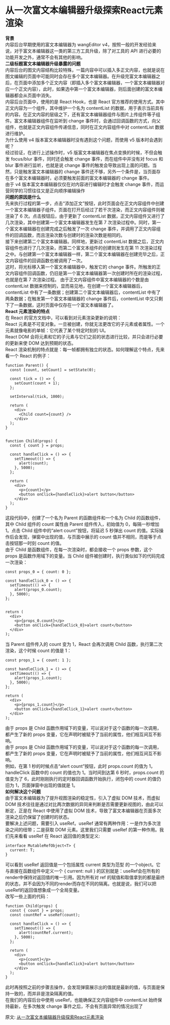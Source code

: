 # 从一次富文本编辑器升级探索React元素渲染
**背景**  
内容后台早期使用的富文本编辑器为 wangEditor v4，按照一般的开发经验来说，对于富文本编辑器这一类的第三方工具升级，除了对工具的 API 进行必要的功能开发之外，通常不会有其他的影响。  
**二级标题富文本编辑器升级暴露的问题**  
内容后台的图文内容结构比较特殊，一篇内容中可以插入多正文内容，也就是说在图文编辑的页面中可能同时会存在多个富文本编辑器。在升级完富文本编辑器之后，在页面中添加多个正文内容（即插入多个富文本编辑器，一个富文本编辑器对应一个正文内容），此时，如果选中第一个富文本编辑器，则后面创建的富文本编辑器都会从页面中消失。  
内容后台页面中，使用的是 React Hook，也是 React 官方推荐的使用方式。其中正文内容为一个组件，其中维护一个名为 contentList 的数据，用于表示当前具有的内容。在正文内容的层级之下，还有富文本编辑器组件与图片上传组件等子组件。富文本编辑器组件在监听到 change 事件时，会通过回调函数的方式，向父组件，也就是正文内容组件传递信息，同时在正文内容组件中对 contentList 数据进行维护。  
为什么使用 v4 版本富文本编辑器时没有遇到这个问题，而使用 v5 版本时会遇到呢？  
经过验证，在进行上述操作时，v5 版富文本编辑器在焦点变换的时候，不但会触发 focus/blur 事件，同时还会触发 change 事件，而在组件中并没有对 focus 和 blur 事件进行监听，也就是说 change 事件的触发会导致出现上面的问题。当然，只是触发富文本编辑器的 change 事件还不够，另外一个条件是，当页面存在多个富文本编辑器时，必须要触发前面的富文本编辑器的 change 事件。  
由于 v4 版本富文本编辑器仅仅在对内容进行编辑时才会触发 change 事件，而运营同学的习惯往往又是正向顺序编辑操作  
**问题的原因是什么**  
先来执行过程的第一步，点击“添加正文”按钮，此时页面会在正文内容组件中创建一个富文本编辑器子组件。页面在打开后经过了若干次渲染，而正文内容组件则被渲染了 6 次。点击按钮后，由于更新了 contentList 数据，正文内容组件又进行了几次渲染，其中创建第一个富文本编辑器发生在第 7 次渲染过程中。同时，第一个富文本编辑器在创建完成之后触发了一次 change 事件，并调用了正文内容组件的回调函数，而且渲染次数与创建时的渲染次数是相同的。  
接下来创建第二个富文本编辑器。同样地，更新过 contentList 数据之后，正文内容组件也进行了几次渲染，而第二个富文本组件的创建则发生在第 11 次渲染过程之中。与创建第一个富文本编辑器一样，第二个富文本编辑器在创建完毕之后，正文内容组件的回调函数也被调用了一次。  
这时，将光标移入第一个富文本编辑器中，触发它的 change 事件。所触发的正文内容组件回调函数，仍旧是第一个富文本编辑器第一次创建时所在的渲染过程，也就是在第 7 次渲染过程。
由于正文内容组件中富文本编辑器的个数是由 contentList 数据来控制的，显而易见地，在创建一个富文本编辑器后，contentList 中有了一条数据；创建第二个富文本编辑器后，contentList 中有了两条数据；在触发第一个富文本编辑器的 change 事件后，contentList 中又只剩下了一条数据，这时页面中仅存在一个富文本编辑器了。  
**React 元素渲染的特点**  
在 React 的官方文档中，可以看到对元素渲染更新的说明：  
React 元素是不可变对象。一旦被创建，你就无法更改它的子元素或者属性。一个元素就像电影的单帧：它代表了某个特定时刻的 UI。  
React DOM 会将元素和它的子元素与它们之前的状态进行比较，并只会进行必要的更新来使 DOM 达到预期的状态。  
React 渲染机制的特点就是：每一帧都拥有独立的状态。如何理解这个特点，先来看一个 React 的例子：  
``` 
function Parent() {
  const [count, setCount] = setState(0);

  const tick = () => {
    setCount(count + 1);
  };

  setInterval(tick, 1000);

  return (
    <div>
      <Child count={count} />
    </div>
  );
}


function Child(props) {
  const { count } = props;

  const handleClick = () => {
    setTimeout(() => {
      alert(count);
    }, 5000);
  };

  return (
    <div>
      <p>{count}</p>
      <button onClick={handleClick}>alert button</button>
    </div>
  );
}
```
这段代码中，创建了一个名为 Parent 的函数组件和一个名为 Child 的函数组件，其中 Child 组件的 count 属性由 Parent 组件传入，初始值为 0，每隔一秒增加 1。点击 Child 组件中的“alert count”按钮，将延迟 5 秒弹出 count 的值。实际操作后会发现，弹窗中出现的值，与页面中展示的 count 值并不相同，而是等于点击按钮那一时刻 count 的值。  
由于 Child 是函数组件，在每一次渲染时，都会接收一个 props 参数，这个 props 是函数作用域下的变量。当 Child 组件被创建时，执行类似如下的代码完成一次渲染：  
``` 
const props_0 = { count: 0 };

const handleClick_0 = () => {
  setTimeout(() => {
    alert(props_0.count);
  }, 5000);
};


return (
  <div>
    <p>{props_0.count}</p>
    <button onClick={handleClick_0}>alert count</button>
  </div>
);
```
当 Parent 组件传入的 count 变为 1，React 会再次调用 Child 函数，执行第二次渲染，这个时候 count 的值是 1：  
``` 
const props_1 = { count: 1 };

const handleClick_1 = () => {
  setTimeout(() => {
    alert(props_1.count);
  }, 5000);
};

return (
  <div>
    <p>{props_1.count}</p>
    <button onClick={handleClick_1}>alert count</button>
  </div>
);
```
由于 props 是 Child 函数作用域下的变量，可以说对于这个函数的每一次调用，都产生了新的 props 变量，它在声明时被赋予了当前的属性，他们相互间互不影响。  
由于 props 是 Child 函数作用域下的变量，可以说对于这个函数的每一次调用，都产生了新的 props 变量，它在声明时被赋予了当前的属性，他们相互间互不影响。  
例如，在第 1 秒的时候点击“alert count”按钮，此时 props.count 的值为 1，handleClick 函数中的 count 的值也为 1。当时间到达第 6 秒时，props.count 的值变为了 6，此时刚刚执行的定时器回调函数开始执行，闭包中的 count 的值仍旧为 1，页面弹窗中出现的值就是 1。  
**如何解决这个问题**  
由于富文本编辑器为了提升视图渲染的稳定性，引入了虚拟 DOM 技术，而虚拟 DOM 技术往往是通过对比两次数据的异同来判断是否需要更新视图的，由此可以断定，正是在 React 中使用了虚拟 DOM 技术，导致了富文本编辑器在页面多次渲染之后仍保留了创建时的状态。  
要解决上述问题，需要引入 useRef。useRef 通常有两种作用：一是作为多次渲染之间的纽带；二是获取 DOM 元素。这里我们只需要 useRef 的第一种作用。我们先来看看 useRef 在 React 返回值的类型定义:  
``` 
interface MutableRefObject<T> {
  current: T;
}
```
可以看到 useRef 返回值是一个包括属性 current 类型为范型 的一个object。它与直接在函数组件中定义一个 { current: null } 的区别就是：useRef会在所有的render中保持对返回值的唯一引用。因为所有对 ref 的赋值和取值拿到的都是最终的状态，并不会因为不同的render而存在不同的隔离。也就是说，我们可以把useRef的返回值想象成一个全局变量。  
改写一些上面的代码：  
``` 
function Child(props) {
  const { count } = props;
  const countRef = useRef(count);

  const handleClick = () => {
    setTimeout(() => {
      alert(countRef.current);
    }, 5000);
  };

  return (
    <div>
      <p>{count}</p>
      <button onClick={handleClick}>alert button</button>
    </div>
  );
}
```
此时再按照之前的步骤去操作，会发现弹窗展示出的值就是最新的值，与页面是保持一致的，而并非是渲染隔离的值。  
在我们的内容后台中使用 useRef，也能确保正文内容组件中 contentList 始终保持最新，在多次触发 change 事件之后，不会有页面异常的情况出现了  

原文: 
[从一次富文本编辑器升级探索React元素渲染](https://mp.weixin.qq.com/s/AaweMKSxnK5lVkBMtTYwNQ)
